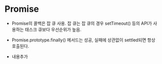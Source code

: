 # Promise

- Promise의 콜백은 잡 큐 사용. 잡 큐는 잡 큐의 경우 setTimeout() 등의 API가 사용하는 태스크 큐보다 우선순위가 높음.

- Promise.prototype.finally() 메서드는 성공, 실패에 상관없이 settled되면 항상 호출된다.
- 내용추가
